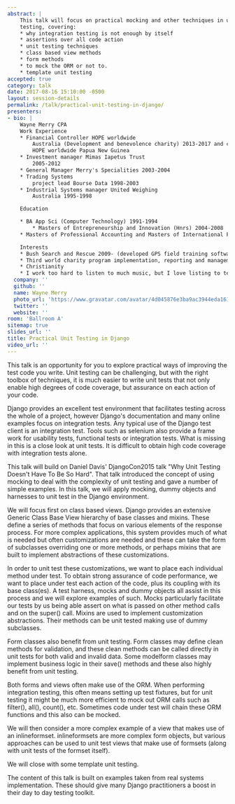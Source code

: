 ```yaml
---
abstract: |
    This talk will focus on practical mocking and other techniques in unit
    testing, covering:
    * why integration testing is not enough by itself
    * assertions over all code action
    * unit testing techniques
    * class based view methods
    * form methods
    * to mock the ORM or not to.
    * template unit testing
accepted: true
category: talk
date: 2017-08-16 15:10:00 -0500
layout: session-details
permalink: /talk/practical-unit-testing-in-django/
presenters:
- bio: |
    Wayne Merry CPA
    Work Experience
    * Financial Controller HOPE worldwide
        Australia (Development and benevolence charity) 2013-2017 and consultant to
        HOPE worldwide Papua New Guinea
    * Investment manager Mimas Iapetus Trust
        2005-2012
    * General Manager Merry's Specialities 2003-2004
    * Trading Systems
        project lead Bourse Data 1998-2003
    * Industrial Systems manager United Weighing
        Australia 1995-1998

    Education

    * BA App Sci (Computer Technology) 1991-1994
        * Masters of Entrepreneurship and Innovation (Hnrs) 2004-2008
    * Masters of Professional Accounting and Masters of International Finance (2010-2012)

    Interests
    * Bush Search and Rescue 2009- (developed GPS field training software using Django, first used 2011, and still in use)
    * Third world charity program implementation, reporting and management
    * Christianity
    * I work too hard to listen to much music, but I love listing to techno while programming in Django!
  company: ''
  github: ''
  name: Wayne Merry
  photo_url: 'https://www.gravatar.com/avatar/4d045876e3ba9ac3944eda161397be7c?s=400'
  twitter: ''
  website: ''
room: 'Ballroom A'
sitemap: true
slides_url: ''
title: Practical Unit Testing in Django
video_url: ''
---
```


This talk is an opportunity for you to explore practical ways of improving the test code you write. Unit testing can be challenging, but with the right toolbox of techniques, it is much easier to write unit tests that not only enable high degrees of code coverage, but assurance on each action of your code.

Django provides an excellent test environment that facilitates testing across the whole of a project, however Django's documentation and many online examples focus on integration tests. Any typical use of the Django test client is an integration test. Tools such as selenium also provide a frame work for usability tests, functional tests or integration tests. What is missing in this is a close look at unit tests. It is difficult to obtain high code coverage with integration tests alone.

This talk will build on Daniel Davis' DjangoCon2015 talk "Why Unit Testing Doesn't Have To Be So Hard". That talk introduced the concept of using mocking to deal with the complexity of unit testing and gave a number of simple examples. In this talk, we will apply mocking, dummy objects and harnesses to unit test in the Django environment.

We will focus first on class based views. Django provides an extensive Generic Class Base View hierarchy of base classes and mixins. These define a series of methods that focus on various elements of the response process. For more complex applications, this system provides much of what is needed but often customizations are needed and these can take the form of subclasses overriding one or more methods, or perhaps mixins that are built to implement abstractions of these customizations.

In order to unit test these customizations, we want to place each individual method under test. To obtain strong assurance of code performance, we want to place under test each action of the code, plus its coupling with its base class(es). A test harness, mocks and dummy objects all assist in this process and we will explore examples of such. Mocks particularly facilitate our tests by us being able assert on what is passed on other method calls and on the super() call. Mixins are used to implement customization abstractions. Their methods can be unit tested making use of dummy subclasses.

Form classes also benefit from unit testing. Form classes may define clean methods for validation, and these clean methods can be called directly in unit tests for both valid and invalid data. Some modelform classes may implement business logic in their save() methods and these also highly benefit from unit testing.

Both forms and views often make use of the ORM. When performing integration testing, this often means setting up test fixtures, but for unit testing it might be much more efficient to mock out ORM calls such as filter(), all(), count(), etc. Sometimes code under test will chain these ORM functions and this also can be mocked.

We will then consider a more complex example of a view that makes use of an inlineformset. inlineformsets are more complex form objects, but various approaches can be used to unit test views that make use of formsets (along with unit tests of the formset itself).

We will close with some template unit testing.

The content of this talk is built on examples taken from real systems implementation. These should give many Django practitioners a boost in their day to day testing toolkit.
